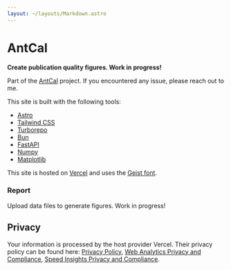 ```yaml
---
layout: ~/layouts/Markdown.astro
---
```


# AntCal

**Create publication quality figures. Work in progress!**

Part of the [AntCal](https://github.com/atlanswer/AntCal) project.
If you encountered any issue, please reach out to me.

This site is built with the following tools:

- [Astro](https://astro.build)
- [Tailwind CSS](https://tailwindcss.com)
- [Turborepo](https://turbo.build/repo)
- [Bun](https://bun.sh)
- [FastAPI](https://fastapi.tiangolo.com)
- [Numpy](https://numpy.org)
- [Matplotlib](https://matplotlib.org)

This site is hosted on [Vercel](https://vercel.com)
and uses the [Geist font](https://vercel.com/font).

### Report

Upload data files to generate figures. Work in progress!

## Privacy

Your information is processed by the host provider Vercel.
Their privacy policy can be found here:
[Privacy Policy](https://vercel.com/legal/privacy-policy),
[Web Analytics Privacy and Compliance](https://vercel.com/docs/analytics/privacy-policy),
[Speed Insights Privacy and Compliance](https://vercel.com/docs/speed-insights/privacy-policy).
